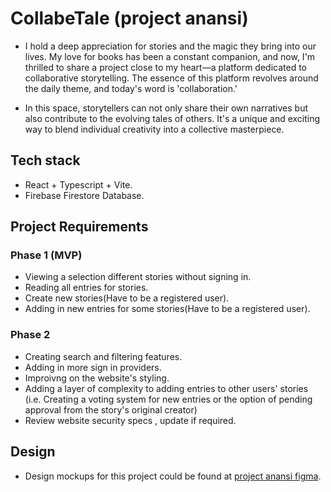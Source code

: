 # CollabeTale (project anansi)
- I hold a deep appreciation for stories and the magic they bring into our lives. My love for books has been a constant companion, and now, I'm thrilled to share a project close to my heart—a platform dedicated to collaborative storytelling. The essence of this platform revolves around the daily theme, and today's word is 'collaboration.'

- In this space, storytellers can not only share their own narratives but also contribute to the evolving tales of others. It's a unique and exciting way to blend individual creativity into a collective masterpiece.

## Tech stack
- React + Typescript + Vite.
- Firebase Firestore Database.

## Project Requirements
### Phase 1 (MVP)
- Viewing a selection different stories without signing in.
- Reading all entries for stories.
- Create new stories(Have to be a registered user).
- Adding in new entries for some stories(Have to be a registered user).

### Phase 2 

- Creating search and filtering features.
- Adding in more sign in providers.
- Improivng on the website's styling.
- Adding a layer of complexity to adding entries to other users' stories (i.e. Creating a voting system for new entries or the option of pending approval from the story's original creator)
- Review website security specs , update if required.


## Design
- Design mockups for this project could be found at [project anansi figma](https://www.figma.com/file/ZuNp3tAbQ1vaKNw55AWXx4/Project-anansi?type=design&node-id=0%3A1&mode=design&t=UUlSuhHz9yzgxzSi-1).
